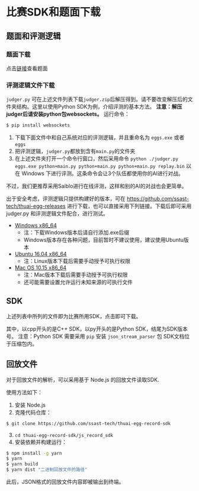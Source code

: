 # 比赛SDK和题面下载

## 题面和评测逻辑

### 题面下载

点击[链接](https://cdn.jsdelivr.net/gh/ssast-tech/thuai-egg-releases@7ae9069c/statements.pdf)查看题面

### 评测逻辑文件下载

`judger.py` 可在上述文件列表下载`judger.zip`后解压得到。请不要改变解压后的文件夹结构。这里以使用Python SDK为例，介绍评测的基本方法。
**注意：解压judger后请安装python包websockets。**
运行命令：
```bash
$ pip install websockets
```
1. 下载下面文件中和自己系统对应的评测逻辑，并且重命名为 `eggs.exe` 或者 `eggs`
2. 把评测逻辑，`judger.py`都放到含有`main.py`的文件夹
3. 在上述文件夹打开一个命令行窗口，然后采用命令 `python ./judger.py eggs.exe python+main.py python+main.py python+main.py replay.bin` 以在 Windows 下进行评测。这条命令会让3个队伍都使用你的AI进行对战。

不过，我们更推荐采用Saiblo进行在线评测，这样和别的AI的对战也会更简单。

出于安全考虑，评测逻辑只提供构建好的版本，可在 https://github.com/ssast-tech/thuai-egg-releases 进行下载，也可以直接采用下列链接。下载后即可采用 judger.py 和评测逻辑文件配合，进行测试。

- [Windows x86_64](https://cdn.jsdelivr.net/gh/ssast-tech/thuai-egg-releases@7ae9069c/eggs-windows-x86_64)
  - 注：下载Windows版本后请自行添加.exe后缀
  - Windows版本存在各种问题，目前暂时不建议使用，建议使用Ubuntu版本
- [Ubuntu 16.04 x86_64](https://cdn.jsdelivr.net/gh/ssast-tech/thuai-egg-releases@7ae9069c/eggs-ubuntu-16.04-x86_64)
  - 注：Linux版本下载后需要手动授予可执行权限
- [Mac OS 10.15 x86_64](https://cdn.jsdelivr.net/gh/ssast-tech/thuai-egg-releases@7ae9069c/eggs-macos-10.15-x86_64) 
  - 注：Mac版本下载后需要手动授予可执行权限
  - 还可能需要设置允许运行未知来源的可执行文件

## SDK

上述列表中所列的文件即为比赛所用SDK，点击即可下载。

其中，以cpp开头的是C++ SDK，以py开头的是Python SDK，结尾为SDK版本号。
注意：Python SDK 需要采用 `pip` 安装 `json_stream_parser` 包
SDK文档位于压缩包内。

## 回放文件

对于回放文件的解析，可以采用基于 Node.js 的回放文件读取SDK.

使用方法如下：

1. 安装 Node.js
2. 克隆代码仓库：
```bash
$ git clone https://github.com/ssast-tech/thuai-egg-record-sdk
```
3. `cd thuai-egg-record-sdk/js_record_sdk`
4. 安装依赖并构建运行：
```bash
$ npm install -g yarn
$ yarn
$ yarn build
$ yarn dist "二进制回放文件的路径"
```
此后，JSON格式的回放文件内容即被输出到终端。
